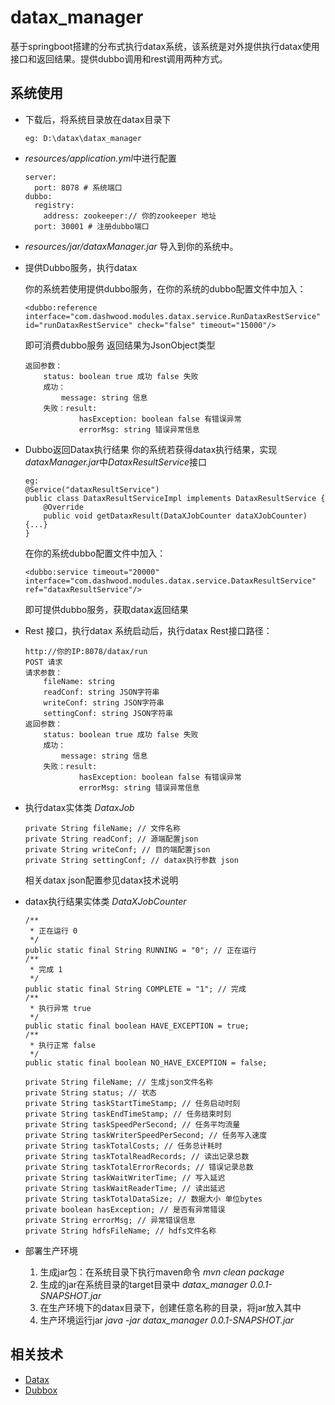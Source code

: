 # datax_manager

基于springboot搭建的分布式执行datax系统，该系统是对外提供执行datax使用接口和返回结果。提供dubbo调用和rest调用两种方式。

## 系统使用

- 下载后，将系统目录放在datax目录下
    ```
    eg: D:\datax\datax_manager
    ```
- *resources/application.yml*中进行配置
    ```
    server:
      port: 8078 # 系统端口
    dubbo: 
      registry:
        address: zookeeper:// 你的zookeeper 地址
      port: 30001 # 注册dubbo端口
    ```
- *resources/jar/dataxManager.jar* 导入到你的系统中。

- 提供Dubbo服务，执行datax

    你的系统若使用提供dubbo服务，在你的系统的dubbo配置文件中加入：
    ```
    <dubbo:reference interface="com.dashwood.modules.datax.service.RunDataxRestService" id="runDataxRestService" check="false" timeout="15000"/>
    ```
    即可消费dubbo服务
    返回结果为JsonObject类型
    ```
    返回参数：
        status: boolean true 成功 false 失败
        成功：
            message: string 信息
        失败：result: 
                hasException: boolean false 有错误异常
                errorMsg: string 错误异常信息   
    ```

- Dubbo返回Datax执行结果
    你的系统若获得datax执行结果，实现*dataxManager.jar*中*DataxResultService*接口
    ```
    eg:
    @Service("dataxResultService")
    public class DataxResultServiceImpl implements DataxResultService {
        @Override
        public void getDataxResult(DataXJobCounter dataXJobCounter) {...}
    }
    ```
    在你的系统dubbo配置文件中加入：
    ```
    <dubbo:service timeout="20000" interface="com.dashwood.modules.datax.service.DataxResultService" ref="dataxResultService"/>
    ```
    即可提供dubbo服务，获取datax返回结果
- Rest 接口，执行datax
    系统启动后，执行datax Rest接口路径：
    ```
    http://你的IP:8078/datax/run
    POST 请求
    请求参数：
        fileName: string
        readConf: string JSON字符串
        writeConf: string JSON字符串
        settingConf: string JSON字符串
    返回参数：
        status: boolean true 成功 false 失败
        成功：
            message: string 信息
        失败：result: 
                hasException: boolean false 有错误异常
                errorMsg: string 错误异常信息
    ```
 - 执行datax实体类 *DataxJob*
    
    ```
    private String fileName; // 文件名称
    private String readConf; // 源端配置json
    private String writeConf; // 目的端配置json
    private String settingConf; // datax执行参数 json    
    ```
    相关datax json配置参见datax技术说明
- datax执行结果实体类 *DataXJobCounter*
    ```
    /**
     * 正在运行 0
     */
    public static final String RUNNING = "0"; // 正在运行
    /**
     * 完成 1
     */
    public static final String COMPLETE = "1"; // 完成
    /**
     * 执行异常 true
     */
    public static final boolean HAVE_EXCEPTION = true;
    /**
     * 执行正常 false
     */
    public static final boolean NO_HAVE_EXCEPTION = false;
    
    private String fileName; // 生成json文件名称
    private String status; // 状态
    private String taskStartTimeStamp; // 任务启动时刻
    private String taskEndTimeStamp; // 任务结束时刻
    private String taskSpeedPerSecond; // 任务平均流量
    private String taskWriterSpeedPerSecond; // 任务写入速度
    private String taskTotalCosts; // 任务总计耗时
    private String taskTotalReadRecords; // 读出记录总数
    private String taskTotalErrorRecords; // 错误记录总数
    private String taskWaitWriterTime; // 写入延迟
    private String taskWaitReaderTime; // 读出延迟
    private String taskTotalDataSize; // 数据大小 单位bytes
    private boolean hasException; // 是否有异常错误
    private String errorMsg; // 异常错误信息
    private String hdfsFileName; // hdfs文件名称    
    ``` 
- 部署生产环境
    
    1. 生成jar包：在系统目录下执行maven命令 *mvn clean package*
    2. 生成的jar在系统目录的target目录中 *datax_manager 0.0.1-SNAPSHOT.jar*
    3. 在生产环境下的datax目录下，创建任意名称的目录，将jar放入其中
    4. 生产环境运行jar *java -jar datax_manager 0.0.1-SNAPSHOT.jar*
    
## 相关技术
- [Datax](https://github.com/alibaba/DataX)
- [Dubbox](https://github.com/dangdangdotcom/dubbox)



